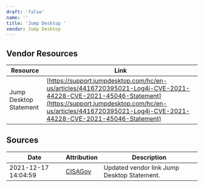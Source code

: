 ```yaml
---
draft: 'false'
name: ''
title: 'Jump Desktop '
vendor: Jump Desktop
---
```


## Vendor Resources
| Resource | Link |
| --- | --- |
| Jump Desktop Statement | [https://support.jumpdesktop.com/hc/en-us/articles/4416720395021-Log4j-CVE-2021-44228-CVE-2021-45046-Statement](https://support.jumpdesktop.com/hc/en-us/articles/4416720395021-Log4j-CVE-2021-44228-CVE-2021-45046-Statement) |



## Sources
| Date | Attribution | Description |
| --- | --- | --- |
| 2021-12-17 14:04:59 | [CISAGov](https://raw.githubusercontent.com/cisagov/log4j-affected-db/develop/README.md) | Updated vendor link Jump Desktop Statement.  |

